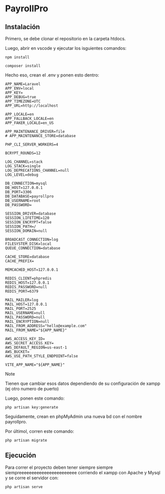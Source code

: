 # PayrollPro

## Instalación
Primero, se debe clonar el repositorio en la carpeta htdocs.

Luego, abrir en vscode y ejecutar los isguientes comandos:

``npm install``

``composer install``

Hecho eso, crean el .env y ponen esto dentro:

```
APP_NAME=Laravel
APP_ENV=local
APP_KEY=
APP_DEBUG=true
APP_TIMEZONE=UTC
APP_URL=http://localhost

APP_LOCALE=en
APP_FALLBACK_LOCALE=en
APP_FAKER_LOCALE=en_US

APP_MAINTENANCE_DRIVER=file
# APP_MAINTENANCE_STORE=database

PHP_CLI_SERVER_WORKERS=4

BCRYPT_ROUNDS=12

LOG_CHANNEL=stack
LOG_STACK=single
LOG_DEPRECATIONS_CHANNEL=null
LOG_LEVEL=debug

DB_CONNECTION=mysql
DB_HOST=127.0.0.1
DB_PORT=3306
DB_DATABASE=payrollpro
DB_USERNAME=root
DB_PASSWORD=

SESSION_DRIVER=database
SESSION_LIFETIME=120
SESSION_ENCRYPT=false
SESSION_PATH=/
SESSION_DOMAIN=null

BROADCAST_CONNECTION=log
FILESYSTEM_DISK=local
QUEUE_CONNECTION=database

CACHE_STORE=database
CACHE_PREFIX=

MEMCACHED_HOST=127.0.0.1

REDIS_CLIENT=phpredis
REDIS_HOST=127.0.0.1
REDIS_PASSWORD=null
REDIS_PORT=6379

MAIL_MAILER=log
MAIL_HOST=127.0.0.1
MAIL_PORT=2525
MAIL_USERNAME=null
MAIL_PASSWORD=null
MAIL_ENCRYPTION=null
MAIL_FROM_ADDRESS="hello@example.com"
MAIL_FROM_NAME="${APP_NAME}"

AWS_ACCESS_KEY_ID=
AWS_SECRET_ACCESS_KEY=
AWS_DEFAULT_REGION=us-east-1
AWS_BUCKET=
AWS_USE_PATH_STYLE_ENDPOINT=false

VITE_APP_NAME="${APP_NAME}"
```

>[!NOTE]
>
>Tienen que cambiar esos datos dependiendo de su configuración de xampp (ej otro numero de puerto)
 
Luego, ponen este comando:

``php artisan key:generate``

Seguidamente, crean en phpMyAdmin una nueva bd con el nombre payrollpro. 

Por últimol, corren este comando:

``
php artisan migrate
``
## Ejecución
Para correr el proyecto deben tener siempre siempre siempreeeeeeeeeeeeeeeeeeeeeee corriendo el xampp con Apache y Mysql y se corre el servidor con:


``
php artisan serve
``


